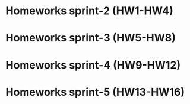 # Homeworks sprint-2 (HW1-HW4)
# Homeworks sprint-3 (HW5-HW8)
# Homeworks sprint-4 (HW9-HW12)
# Homeworks sprint-5 (HW13-HW16)